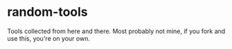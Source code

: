 random-tools
============

Tools collected from here and there. Most probably not mine, if you fork and use this, you're on your own.
